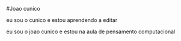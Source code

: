 #Joao cunico

eu sou o cunico e estou aprendendo a editar 

eu sou o joao cunico e estou na aula de pensamento computacional

